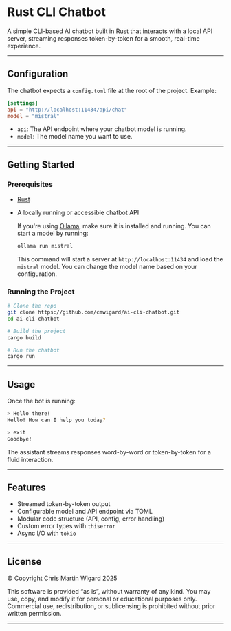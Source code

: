 # Rust CLI Chatbot

A simple CLI-based AI chatbot built in Rust that interacts with a local API server, streaming responses token-by-token for a smooth, real-time experience.

---

## Configuration

The chatbot expects a `config.toml` file at the root of the project. Example:

```toml
[settings]
api = "http://localhost:11434/api/chat"
model = "mistral"
```

- `api`: The API endpoint where your chatbot model is running.
- `model`: The model name you want to use.

---

## Getting Started

### Prerequisites

- [Rust](https://www.rust-lang.org/tools/install)
- A locally running or accessible chatbot API

  If you're using [Ollama](https://ollama.com), make sure it is installed and running. You can start a model by running:

  ```bash
  ollama run mistral
  ```

  This command will start a server at `http://localhost:11434` and load the `mistral` model. You can change the model name based on your configuration.

### Running the Project

```bash
# Clone the repo
git clone https://github.com/cmwigard/ai-cli-chatbot.git
cd ai-cli-chatbot

# Build the project
cargo build

# Run the chatbot
cargo run
```

---

## Usage

Once the bot is running:

```bash
> Hello there!
Hello! How can I help you today?

> exit
Goodbye!
```

The assistant streams responses word-by-word or token-by-token for a fluid interaction.

---

## Features

- Streamed token-by-token output
- Configurable model and API endpoint via TOML
- Modular code structure (API, config, error handling)
- Custom error types with `thiserror`
- Async I/O with `tokio`

---

## License

© Copyright Chris Martin Wigard 2025

This software is provided “as is”, without warranty of any kind.
You may use, copy, and modify it for personal or educational purposes only.
Commercial use, redistribution, or sublicensing is prohibited without prior written permission.

---

